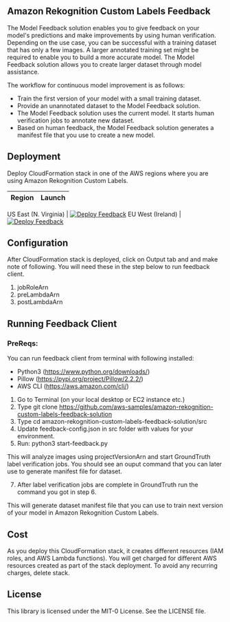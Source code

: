 ## Amazon Rekognition Custom Labels Feedback

The Model Feedback solution enables you to give feedback on your model's predictions and make improvements by using human verification. Depending on the use case, you can be successful with a training dataset that has only a few images. A larger annotated training set might be required to enable you to build a more accurate model. The Model Feedback solution allows you to create larger dataset through model assistance.

The workflow for continuous model improvement is as follows:

- Train the first version of your model with a small training dataset.
- Provide an unannotated dataset to the Model Feedback solution.
- The Model Feedback solution uses the current model. It starts human verification jobs to annotate new dataset.
- Based on human feedback, the Model Feedback solution generates a manifest file that you use to create a new model.

## Deployment

Deploy CloudFormation stack in one of the AWS regions where you are using Amazon Rekognition Custom Labels.

Region| Launch
------|-----

US East (N. Virginia) | [![Deploy Feedback](http://docs.aws.amazon.com/AWSCloudFormation/latest/UserGuide/images/cloudformation-launch-stack-button.png)](https://console.aws.amazon.com/cloudformation/home?region=us-east-1#/stacks/create/review?stackName=rekognition-custom-labels-feedback&templateURL=https://aws-workshops-us-east-1.s3.amazonaws.com/rekognition-feedback/cf-rekognition-feedback-use1.yaml)
EU West (Ireland) | [![Deploy Feedback](http://docs.aws.amazon.com/AWSCloudFormation/latest/UserGuide/images/cloudformation-launch-stack-button.png)](https://console.aws.amazon.com/cloudformation/home?region=eu-west-1#/stacks/create/review?stackName=rekognition-custom-labels-feedback&templateURL=https://aws-workshops-eu-west-1.s3.amazonaws.com/rekognition-feedback/cf-rekognition-feedback-use1.yaml)

## Configuration

After CloudFormation stack is deployed, click on Output tab and and make note of following. You will need these in the step below to run feedback client.

1. jobRoleArn
2. preLambdaArn
3. postLambdaArn

## Running Feedback Client

### PreReqs:
You can run feedback client from terminal with following installed:

- Python3 (https://www.python.org/downloads/)
- Pillow (https://pypi.org/project/Pillow/2.2.2/)
- AWS CLI (https://aws.amazon.com/cli/)

1. Go to Terminal (on your local desktop or EC2 instance etc.)
2. Type git clone https://github.com/aws-samples/amazon-rekognition-custom-labels-feedback-solution
4. Type cd amazon-rekognition-custom-labels-feedback-solution/src
5. Update feedback-config.json in src folder with values for your environment.
6. Run: python3 start-feedback.py

This will analyze images using projectVersionArn and start GroundTruth label verification jobs. You should see an ouput command that you can later use to generate manifest file for dataset.

7. After label verification jobs are complete in GroundTruth run the command you got in step 6.

This will generate dataset manifest file that you can use to train next version of your model in Amazon Rekognition Custom Labels.

## Cost

As you deploy this CloudFormation stack, it creates different resources (IAM roles, and AWS Lambda functions). You will get charged for different AWS resources created as part of the stack deployment. To avoid any recurring charges, delete stack.

## License

This library is licensed under the MIT-0 License. See the LICENSE file.

